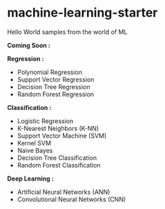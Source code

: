 # machine-learning-starter
Hello World samples from the world of ML

**Coming Soon :**

**Regression :** 

- Polynomial Regression
- Support Vector Regression
- Decision Tree Regression
- Random Forest Regression

**Classification :** 

- Logistic Regression 
- K-Nearest Neighbors (K-NN) 
- Support Vector Machine (SVM) 
- Kernel SVM 
- Naive Bayes 
- Decision Tree Classification 
- Random Forest Classification

**Deep Learning :** 

- Artificial Neural Networks (ANN) 
- Convolutional Neural Networks (CNN)
